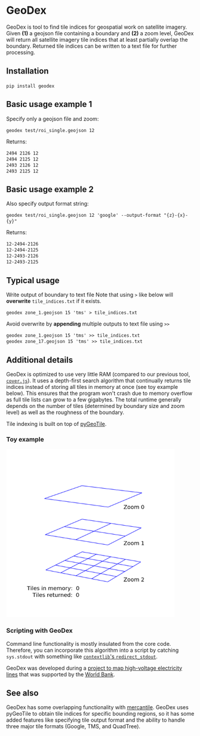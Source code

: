 # GeoDex

GeoDex is tool to find tile indices for geospatial work on satellite imagery. Given **(1)** a geojson file containing a boundary and **(2)** a zoom level, GeoDex will return all satellite imagery tile indices that at least partially overlap the boundary. Returned tile indices can be written to a text file for further processing.

## Installation
`pip install geodex`

## Basic usage example 1
Specify only a geojson file and zoom:
```
geodex test/roi_single.geojson 12
```
Returns:
```
2494 2126 12
2494 2125 12
2493 2126 12
2493 2125 12
```
## Basic usage example 2
Also specify output format string:
```
geodex test/roi_single.geojson 12 'google' --output-format "{z}-{x}-{y}"
```
Returns:
```
12-2494-2126
12-2494-2125
12-2493-2126
12-2493-2125
```

## Typical usage
Write output of boundary to text file
Note that using `>` like below will **overwrite** `tile_indices.txt` if it exists.
```
geodex zone_1.geojson 15 'tms' > tile_indices.txt
```

Avoid overwrite by **appending** multiple outputs to text file using `>>`
```
geodex zone_1.geojson 15 'tms' >> tile_indices.txt
geodex zone_17.geojson 15 'tms' >> tile_indices.txt
```

## Additional details
GeoDex is optimized to use very little RAM (compared to our previous tool, [`cover.js`](https://github.com/developmentseed/skynet-train/blob/master/cover.js)). It uses a depth-first search algorithm that continually returns tile indices instead of storing all tiles in memory at once (see toy example below). This ensures that the program won't crash due to memory overflow as full tile lists can grow to a few gigabytes. The total runtime generally depends on the number of tiles (determined by boundary size and zoom level) as well as the roughness of the boundary.

Tile indexing is built on top of [pyGeoTile](https://github.com/geometalab/pyGeoTile).

### Toy example
<img src="./depth_search_toy_example.gif" width="450" />

### Scripting with GeoDex
Command line functionality is mostly insulated from the core code. Therefore, you can incorporate this algorithm into a script by catching `sys.stdout` with something like [`contextlib`'s `redirect_stdout`](https://docs.python.org/3.4/library/contextlib.html#contextlib.redirect_stdout). 

GeoDex was developed during a [project to map high-voltage electricity lines](https://www.developmentseed.org/ml-grid-docs/) that was supported by the [World Bank](http://www.worldbank.org/).

## See also

GeoDex has some overlapping functionality with [mercantile](http://mercantile.readthedocs.io/en/latest/index.html). GeoDex uses pyGeoTile to obtain tile indices for specific bounding regions, so it has some added features like specifying tile output format and the ability to handle three major tile formats (Google, TMS, and QuadTree).
